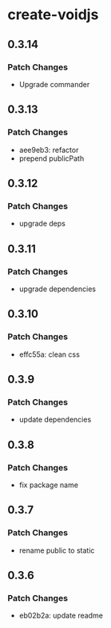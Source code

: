 # create-voidjs

## 0.3.14

### Patch Changes

- Upgrade commander

## 0.3.13

### Patch Changes

- aee9eb3: refactor
- prepend publicPath

## 0.3.12

### Patch Changes

- upgrade deps

## 0.3.11

### Patch Changes

- upgrade dependencies

## 0.3.10

### Patch Changes

- effc55a: clean css

## 0.3.9

### Patch Changes

- update dependencies

## 0.3.8

### Patch Changes

- fix package name

## 0.3.7

### Patch Changes

- rename public to static

## 0.3.6

### Patch Changes

- eb02b2a: update readme
